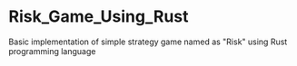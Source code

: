 # Risk_Game_Using_Rust
Basic implementation of simple strategy game named as "Risk" using Rust programming language
